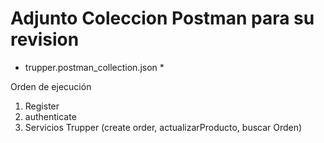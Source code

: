 # Adjunto Coleccion Postman para su revision

* trupper.postman_collection.json * 

Orden de ejecución 

1) Register
2) authenticate
3) Servicios Trupper (create order, actualizarProducto, buscar Orden)





